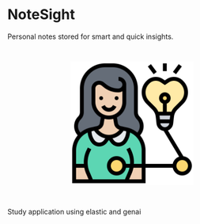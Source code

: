 # NoteSight
Personal notes stored for smart and quick insights.

<p align="center" style="margin: 3em">
  <a href="https://github.com/fsiconha/notesight">
    <img src="notesight-img.png" alt="notesight"/ width="250">
  </a>
</p>

###  
Study application using elastic and genai